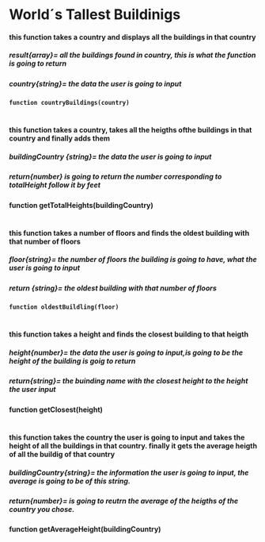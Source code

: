# World´s Tallest Buildinigs


#### this function takes a country and displays all the buildings in that country
##### result{array}= all the buildings found in country, this is what the function is going to return
##### country{string}= the data the user is going to input 
**`function countryBuildings(country) `**

#

#### this function takes a country, takes all the heigths ofthe buildings in that country and finally adds them
##### buildingCountry {string}= the data the user is going to input
#####  return{number} is going to return the number corresponding to totalHeight follow it by feet
**function getTotalHeights(buildingCountry)**
#

#### this function takes a number of floors and finds the oldest building with that number of floors
##### floor{string}= the number of floors the building is going to have, what the user is going to input  
##### return {string}= the oldest building with that number of floors
**` function oldestBuildling(floor)  `**
#


#### this function takes a height and finds the closest building to that heigth
##### height{number}= the data the user is going to input,is going to be the height of the building is goig to return
##### return{string}= the buinding name with the closest height to the height the user input
**function getClosest(height)**
#


#### this function takes the country the user is going to input and takes the height of all the buildings in that country. finally it gets the average heigth of all the buildig of that country
##### buildingCountry{string}= the information the user is going to input, the average is going to be of this string.
##### return{number}= is going to reutrn the average of the heigths of the country you chose.
**function getAverageHeight(buildingCountry)**

#


